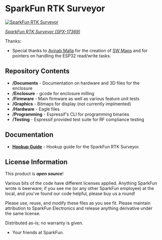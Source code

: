 SparkFun RTK Surveyor
===========================================================

[![SparkFun RTK Surveyor](https://cdn.sparkfun.com/assets/parts/1/6/4/0/1/17369-GPS_RTK_Surveyor_-_Enclosed-01.jpg)](https://www.sparkfun.com/products/17369)

[*SparkFun RTK Surveyor (SPX-17369)*](https://www.sparkfun.com/products/17369)

Thanks:

* Special thanks to [Avinab Malla](https://github.com/avinabmalla) for the creation of [SW Maps](https://play.google.com/store/apps/details?id=np.com.softwel.swmaps&hl=en_US&gl=US) and for pointers on handling the ESP32 read/write tasks.

Repository Contents
-------------------

* **/Documents** - Documentation on hardware and 3D files for the enclosure
* **/Enclosure** - gcode for enclosure milling
* **/Firmware** - Main firmware as well as various feature unit tests
* **/Graphics** - Bitmaps for display (not currently implmented)
* **/Hardware** - Eagle files
* **/Programming** - Espressif's CLI for programming binaries
* **/Testing** - Espressif provided test suite for RF compliance testing

Documentation
--------------

* **[Hookup Guide](https://learn.sparkfun.com/tutorials/sparkfun-rtk-surveyor-hookup-guide)** - Hookup guide for the SparkFun RTK Surveyor.

License Information
-------------------

This product is _**open source**_!

Various bits of the code have different licenses applied. Anything SparkFun wrote is beerware; if you see me (or any other SparkFun employee) at the local, and you've found our code helpful, please buy us a round!

Please use, reuse, and modify these files as you see fit. Please maintain attribution to SparkFun Electronics and release anything derivative under the same license.

Distributed as-is; no warranty is given.

- Your friends at SparkFun.
